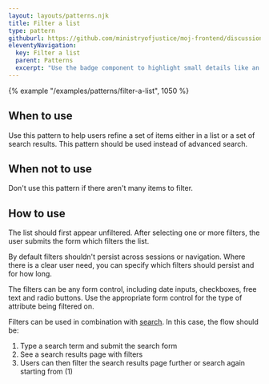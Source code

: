 ```yaml
---
layout: layouts/patterns.njk
title: Filter a list
type: pattern
githuburl: https://github.com/ministryofjustice/moj-frontend/discussions/717
eleventyNavigation:
  key: Filter a list
  parent: Patterns
  excerpt: "Use the badge component to highlight small details like an urgent case."
---
```


{% example "/examples/patterns/filter-a-list", 1050 %}

## When to use

Use this pattern to help users refine a set of items either in a list or a set of search results. This pattern should be used instead of advanced search.

## When not to use

Don't use this pattern if there aren't many items to filter.

## How to use

The list should first appear unfiltered. After selecting one or more filters, the user submits the form which filters the list.

By default filters shouldn't persist across sessions or navigation. Where there is a clear user need, you can specify which filters should persist and for how long.

The filters can be any form control, including date inputs, checkboxes, free text and radio buttons. Use the appropriate form control for the type of attribute being filtered on.

Filters can be used in combination with [search](../../components/search/). In this case, the flow should be:

1. Type a search term and submit the search form
2. See a search results page with filters
3. Users can then filter the search results page further or search again starting from (1)
